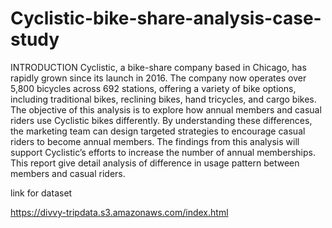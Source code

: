 # Cyclistic-bike-share-analysis-case-study

INTRODUCTION
Cyclistic, a bike-share company based in Chicago, has rapidly grown since its launch in 2016. The company now operates over 5,800 bicycles across 692 stations, offering a variety of bike options, including traditional bikes, reclining bikes, hand tricycles, and cargo bikes. The objective of this analysis is to explore how annual members and casual riders use Cyclistic bikes differently. By understanding these differences, the marketing team can design targeted strategies to encourage casual riders to become annual members. The findings from this analysis will support Cyclistic’s efforts to increase the number of annual memberships. This report give detail analysis of difference in usage pattern between members and casual riders.

link for dataset


https://divvy-tripdata.s3.amazonaws.com/index.html
